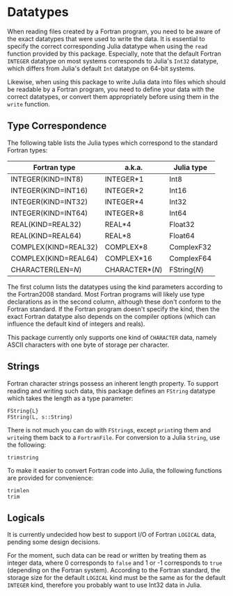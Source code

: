 # Datatypes

When reading files created by a Fortran program, you need to be aware
of the exact datatypes that were used to write the data. It is essential
to specify the correct corresponding Julia datatype when using the
`read` function provided by this package. Especially, note that the
default Fortran `INTEGER` datatype on most systems corresponds to
Julia's `Int32` datatype, which differs from Julia's default `Int`
datatype on 64-bit systems.

Likewise, when using this package to write Julia data into files which
should be readable by a Fortran program, you need to define your data
with the correct datatypes, or convert them appropriately before using
them in the `write` function.


## Type Correspondence

The following table lists the Julia types which correspond to the standard Fortran types:

| Fortran type         | a.k.a.           | Julia type   |
| -------------------- | ---------------- | ------------ |
| INTEGER(KIND=INT8)   | INTEGER\*1       | Int8         |
| INTEGER(KIND=INT16)  | INTEGER\*2       | Int16        |
| INTEGER(KIND=INT32)  | INTEGER\*4       | Int32        |
| INTEGER(KIND=INT64)  | INTEGER\*8       | Int64        |
| REAL(KIND=REAL32)    | REAL\*4          | Float32      |
| REAL(KIND=REAL64)    | REAL\*8          | Float64      |
| COMPLEX(KIND=REAL32) | COMPLEX\*8       | ComplexF32   |
| COMPLEX(KIND=REAL64) | COMPLEX\*16      | ComplexF64   |
| CHARACTER(LEN=*N*)   | CHARACTER\*(*N*) | FString{*N*} |

The first column lists the datatypes using the kind parameters according to the
Fortran2008 standard. Most Fortran programs will likely use type declarations as
in the second column, although these don't conform to the Fortran standard.
If the Fortran program doesn't specify the kind, then the exact Fortran datatype
also depends on the compiler options (which can influence the default kind of
integers and reals).

This package currently only supports one kind of `CHARACTER` data, namely
ASCII characters with one byte of storage per character.


## Strings

Fortran character strings possess an inherent length property. To support reading
and writing such data, this package defines an `FString` datatype which takes the
length as a type parameter:

```@docs
FString{L}
FString(L, s::String)
```

There is not much you can do with `FString`s, except `print`ing them and
`write`ing them back to a `FortranFile`.  For conversion to a Julia `String`,
use the following:

```@docs
trimstring
```

To make it easier to convert Fortran code into Julia, the following
functions are provided for convenience:

```@docs
trimlen
trim
```


## Logicals

It is currently undecided how best to support I/O of Fortran `LOGICAL` data,
pending some design decisions.

For the moment, such data can be read or written by treating them as integer data,
where 0 corresponds to `false` and 1 or -1 corresponds to `true` (depending on the
Fortran system). According to the Fortran standard, the storage size for the default
`LOGICAL` kind must be the same as for the default `INTEGER` kind, therefore you
probably want to use Int32 data in Julia.

